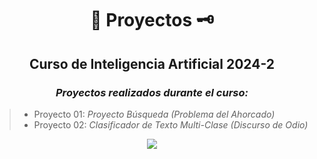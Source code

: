<div align="center">

#  📜 Proyectos 🗝️

##   Curso de Inteligencia Artificial 2024-2
 
###  <em> Proyectos realizados durante el curso: </em>
</div>

> -  Proyecto 01: <em> Proyecto Búsqueda (Problema del Ahorcado) </em>
> -  Proyecto 02: <em> Clasificador de Texto Multi-Clase (Discurso de Odio) </em>



<div align="center">

[![](https://media1.tenor.com/m/y5Eip9ksHHoAAAAd/im-not-robot.gif)](https://www.youtube.com/watch?v=ZadJYsngKqI)

</div>

